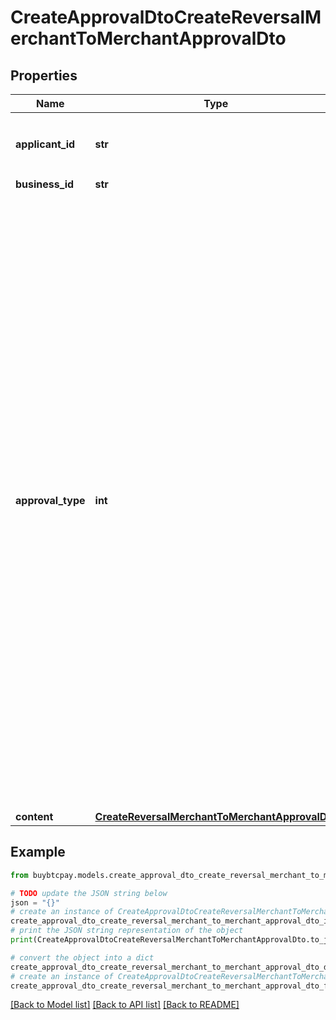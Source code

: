 # CreateApprovalDtoCreateReversalMerchantToMerchantApprovalDto


## Properties

Name | Type | Description | Notes
------------ | ------------- | ------------- | -------------
**applicant_id** | **str** | 不用填，系统会根据请求用户自己设定 | [optional] 
**business_id** | **str** |  | [optional] 
**approval_type** | **int** | 0: Platform Recharge, 1: Merchant Recharge, 11: Virtual Account Recharge, 12: Merchant Self Service Recharge, 13: Virtual Account Self Service Recharge, 14: Merchant Self Service Recharge by PalmPay Virtual Account, 15: Virtual erchant Self Service Recharge by PalmPay Virtual Account, 2: Refund, 3: Frozen, 4: Unfrozen, 100: Reversal platform to merchant, 101: Reversal merchant to platform, 102: Reversal merchant to merchant | 
**content** | [**CreateReversalMerchantToMerchantApprovalDto**](CreateReversalMerchantToMerchantApprovalDto.md) |  | [optional] 

## Example

```python
from buybtcpay.models.create_approval_dto_create_reversal_merchant_to_merchant_approval_dto import CreateApprovalDtoCreateReversalMerchantToMerchantApprovalDto

# TODO update the JSON string below
json = "{}"
# create an instance of CreateApprovalDtoCreateReversalMerchantToMerchantApprovalDto from a JSON string
create_approval_dto_create_reversal_merchant_to_merchant_approval_dto_instance = CreateApprovalDtoCreateReversalMerchantToMerchantApprovalDto.from_json(json)
# print the JSON string representation of the object
print(CreateApprovalDtoCreateReversalMerchantToMerchantApprovalDto.to_json())

# convert the object into a dict
create_approval_dto_create_reversal_merchant_to_merchant_approval_dto_dict = create_approval_dto_create_reversal_merchant_to_merchant_approval_dto_instance.to_dict()
# create an instance of CreateApprovalDtoCreateReversalMerchantToMerchantApprovalDto from a dict
create_approval_dto_create_reversal_merchant_to_merchant_approval_dto_from_dict = CreateApprovalDtoCreateReversalMerchantToMerchantApprovalDto.from_dict(create_approval_dto_create_reversal_merchant_to_merchant_approval_dto_dict)
```
[[Back to Model list]](../README.md#documentation-for-models) [[Back to API list]](../README.md#documentation-for-api-endpoints) [[Back to README]](../README.md)


